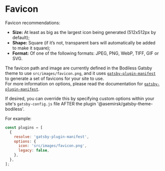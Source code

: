 # Favicon

Favicon recommendations:

* **Size:** At least as big as the largest icon being generated (512x512px by default);
* **Shape:** Square (if it’s not, transparent bars will automatically be added to make it square);
* **Format:** Of one of the following formats: JPEG, PNG, WebP, TIFF, GIF or SVG.

The favicon path and image are currently defined in the Bodiless Gatsby theme to use `src/images/favicon.png`,
and it uses [`gatsby-plugin-manifest`](https://www.gatsbyjs.org/packages/gatsby-plugin-manifest/) to
generate a set of favicons for your site to use.  
For more information on options, please read the documentation for
[`gatsby-plugin-manifest`](https://www.gatsbyjs.org/packages/gatsby-plugin-manifest/).

If desired, you can override this by specifying custom options within your site's `gatsby-config.js`
file AFTER the plugin '@asemirsk/gatsby-theme-bodiless'.

For example:

```js
const plugins = [
  {
    resolve: 'gatsby-plugin-manifest',
    options: {
      icon: 'src/images/favicon.png',
      legacy: false,
    },
  },
];
```
